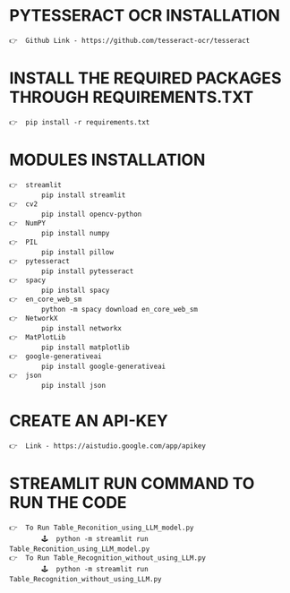 # PYTESSERACT OCR INSTALLATION
    👉  Github Link - https://github.com/tesseract-ocr/tesseract

# INSTALL THE REQUIRED PACKAGES THROUGH REQUIREMENTS.TXT
    👉  pip install -r requirements.txt

# MODULES INSTALLATION
    👉  streamlit
            pip install streamlit
    👉  cv2
            pip install opencv-python
    👉  NumPY
            pip install numpy
    👉  PIL
            pip install pillow
    👉  pytesseract
            pip install pytesseract
    👉  spacy
            pip install spacy
    👉  en_core_web_sm
            python -m spacy download en_core_web_sm
    👉  NetworkX
            pip install networkx
    👉  MatPlotLib
            pip install matplotlib
    👉  google-generativeai
            pip install google-generativeai
    👉  json
            pip install json
 
# CREATE AN API-KEY
    👉  Link - https://aistudio.google.com/app/apikey

# STREAMLIT RUN COMMAND TO RUN THE CODE
    👉  To Run Table_Reconition_using_LLM_model.py
            🕹️  python -m streamlit run Table_Reconition_using_LLM_model.py
    👉  To Run Table_Recognition_without_using_LLM.py
            🕹️  python -m streamlit run Table_Recognition_without_using_LLM.py

